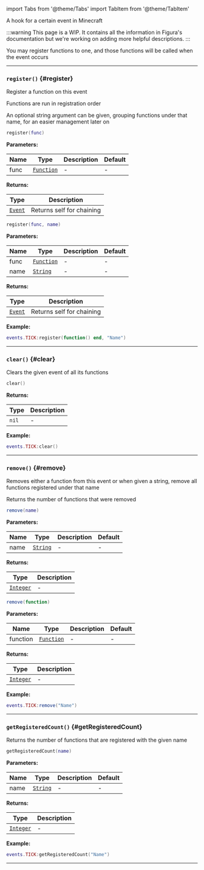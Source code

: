 import Tabs from '@theme/Tabs'
import TabItem from '@theme/TabItem'

A hook for a certain event in Minecraft

:::warning
This page is a WIP. It contains all the information in Figura's documentation but we're working on adding more helpful descriptions.
:::

You may register functions to one, and those functions will be called when the event occurs

---

### <code>register()</code> \{#register}

Register a function on this event

Functions are run in registration order

An optional string argument can be given, grouping functions under that name, for an easier management later on

<Tabs>
<TabItem value="overload-1" label="Overload 1">

```lua
register(func)
```

**Parameters:**

| Name | Type                                                | Description | Default |
| ---- | --------------------------------------------------- | ----------- | ------- |
| func | <code>[Function](/tutorials/types/Functions)</code> | -           | -       |

**Returns:**

| Type                                        | Description               |
| ------------------------------------------- | ------------------------- |
| <code>[Event](/globals/Events/Event)</code> | Returns self for chaining |

</TabItem>
<TabItem value="overload-2" label="Overload 2">

```lua
register(func, name)
```

**Parameters:**

| Name | Type                                                | Description | Default |
| ---- | --------------------------------------------------- | ----------- | ------- |
| func | <code>[Function](/tutorials/types/Functions)</code> | -           | -       |
| name | <code>[String](/tutorials/types/Strings)</code>     | -           | -       |

**Returns:**

| Type                                        | Description               |
| ------------------------------------------- | ------------------------- |
| <code>[Event](/globals/Events/Event)</code> | Returns self for chaining |

</TabItem>
</Tabs>

**Example:**

```lua
events.TICK:register(function() end, "Name")
```

---

### <code>clear()</code> \{#clear}

Clears the given event of all its functions

```lua
clear()
```

**Returns:**

| Type             | Description |
| ---------------- | ----------- |
| <code>nil</code> | -           |

**Example:**

```lua
events.TICK:clear()
```

---

### <code>remove()</code> \{#remove}

Removes either a function from this event or when given a string, remove all functions registered under that name

Returns the number of functions that were removed

<Tabs>
<TabItem value="overload-1" label="Overload 1">

```lua
remove(name)
```

**Parameters:**

| Name | Type                                            | Description | Default |
| ---- | ----------------------------------------------- | ----------- | ------- |
| name | <code>[String](/tutorials/types/Strings)</code> | -           | -       |

**Returns:**

| Type                                             | Description |
| ------------------------------------------------ | ----------- |
| <code>[Integer](/tutorials/types/Numbers)</code> | -           |

</TabItem>
<TabItem value="overload-2" label="Overload 2">

```lua
remove(function)
```

**Parameters:**

| Name     | Type                                                | Description | Default |
| -------- | --------------------------------------------------- | ----------- | ------- |
| function | <code>[Function](/tutorials/types/Functions)</code> | -           | -       |

**Returns:**

| Type                                             | Description |
| ------------------------------------------------ | ----------- |
| <code>[Integer](/tutorials/types/Numbers)</code> | -           |

</TabItem>
</Tabs>

**Example:**

```lua
events.TICK:remove("Name")
```

---

### <code>getRegisteredCount()</code> \{#getRegisteredCount}

Returns the number of functions that are registered with the given name

```lua
getRegisteredCount(name)
```

**Parameters:**

| Name | Type                                            | Description | Default |
| ---- | ----------------------------------------------- | ----------- | ------- |
| name | <code>[String](/tutorials/types/Strings)</code> | -           | -       |

**Returns:**

| Type                                             | Description |
| ------------------------------------------------ | ----------- |
| <code>[Integer](/tutorials/types/Numbers)</code> | -           |

**Example:**

```lua
events.TICK:getRegisteredCount("Name")
```

---
